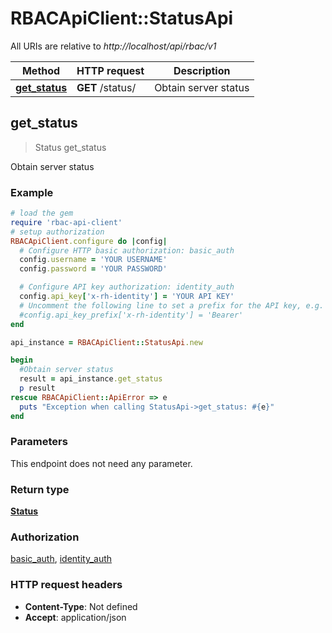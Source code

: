 # RBACApiClient::StatusApi

All URIs are relative to *http://localhost/api/rbac/v1*

Method | HTTP request | Description
------------- | ------------- | -------------
[**get_status**](StatusApi.md#get_status) | **GET** /status/ | Obtain server status



## get_status

> Status get_status

Obtain server status

### Example

```ruby
# load the gem
require 'rbac-api-client'
# setup authorization
RBACApiClient.configure do |config|
  # Configure HTTP basic authorization: basic_auth
  config.username = 'YOUR USERNAME'
  config.password = 'YOUR PASSWORD'

  # Configure API key authorization: identity_auth
  config.api_key['x-rh-identity'] = 'YOUR API KEY'
  # Uncomment the following line to set a prefix for the API key, e.g. 'Bearer' (defaults to nil)
  #config.api_key_prefix['x-rh-identity'] = 'Bearer'
end

api_instance = RBACApiClient::StatusApi.new

begin
  #Obtain server status
  result = api_instance.get_status
  p result
rescue RBACApiClient::ApiError => e
  puts "Exception when calling StatusApi->get_status: #{e}"
end
```

### Parameters

This endpoint does not need any parameter.

### Return type

[**Status**](Status.md)

### Authorization

[basic_auth](../README.md#basic_auth), [identity_auth](../README.md#identity_auth)

### HTTP request headers

- **Content-Type**: Not defined
- **Accept**: application/json

